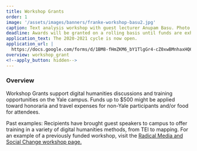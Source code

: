 ```yaml
---
title: Workshop Grants
order: 1
image: '/assets/images/banners/franke-workshop-basu2.jpg'
caption: Text analysis workshop with guest lecturer Anupam Basu. Photo by Monica Ong Reed.
deadline: Awards will be granted on a rolling basis until funds are exhausted.
application_text: The 2020-2021 cycle is now open.
application_url: |
  https://docs.google.com/forms/d/1BM8-fHmZKM6_bY1TlgGr4-cZ0xwBMnhaxHQ6c5oxtas/edit
overview: workshop_grant
<!--apply_button: hidden-->
---
```


### Overview

Workshop Grants support digital humanities discussions and training opportunities on the Yale campus. Funds up to $500 might be applied toward honoraria and travel expenses for non-Yale participants and/or food for attendees.

Past examples: Recipients have brought guest speakers to campus to offer training in a variety of digital humanities methods, from TEI to mapping. For an example of a previously funded workshop, visit the <a href='{{ site.baseurl }}/events/2016-11-29-workshop-with-jessica-marie-johnson.html' target='_blank'>Radical Media and Social Change workshop page.</a>
